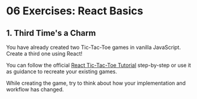 # 06 Exercises: React Basics

## 1. Third Time's a Charm

You have already created two Tic-Tac-Toe games in vanilla JavaScript. Create a third one using React!

You can follow the official [React Tic-Tac-Toe Tutorial](https://beta.reactjs.org/learn/tutorial-tic-tac-toe) step-by-step or use it as guidance to recreate your existing games.

While creating the game, try to think about how your implementation and workflow has changed.
